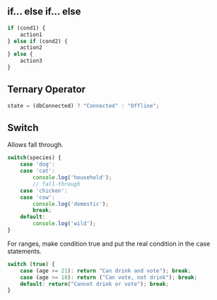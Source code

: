 
## if... else if... else
```javascript
if (cond1) {
	action1
} else if (cond2) {
	action2
} else {
	action3
}
```


## Ternary Operator
```javascript
state = (dbConnected) ? "Connected" : "Offline";
```


## Switch
Allows fall through.
```javascript
switch(species) {
	case 'dog':
	case 'cat':
		console.log('household');
		// fall-through
	case 'chicken':
	case 'cow':
		console.log('domestic');
		break;
	default:
		console.log('wild');
}
```

For ranges, make condition true and put the real condition in the case statements.
```javascript
switch (true) {
	case (age >= 21): return "Can drink and vote"); break;
	case (age >= 18): return ("Can vote, not drink"); break;
	default: return("Cannot drink or vote"); break;
}
```
